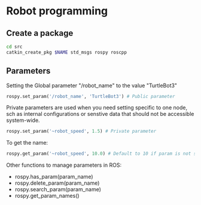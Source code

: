 # Robot programming

## Create a package

```sh
cd src
catkin_create_pkg $NAME std_msgs rospy roscpp
```

## Parameters

Setting the Global parameter "/robot_name" to the value "TurtleBot3"

```py
rospy.set_param('/robot_name', 'TurtleBot3') # Public parameter
```

Private parameters are used when you need setting specific to one node, sch as internal configurations or senstive data that should not be accessible system-wide.

```py
rospy.set_param('~robot_speed', 1.5) # Private parameter
```

To get the name:

```py
rospy.get_param('~robot_speed', 10.0) # Default to 10 if param is not set
```

Other functions to manage parameters in ROS:

- rospy.has_param(param_name)
- rospy.delete_param(param_name)
- rospy.search_param(param_name)
- rospy.get_param_names()
